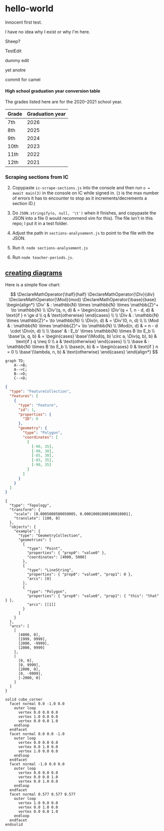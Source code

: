 # hello-world

Innocent first test.

I have no idea why I exist or why I'm here.

Sheep?

TestEdit

dummy edit

yet anotre

commit for camel

#### High school graduation year conversion table

The grades listed here are for the 2020–2021 school year.

| Grade | Graduation year |
| ----- | --------------- |
| 7th   | 2026            |
| 8th   | 2025            |
| 9th   | 2024            |
| 10th  | 2023            |
| 11th  | 2022            |
| 12th  | 2021            |

### Scraping sections from IC

2. Copypaste `ic-scrape-sections.js` into the console and then run `o = await main(3)` in the console on IC while signed in. (`3` is the max number of errors it has to encounter to stop as it increments/decrements a section ID.)

3. Do `JSON.stringify(o, null, '\t')` when it finishes, and copypaste the JSON into a file (I would recommend vim for this). The file isn't in this repo; I put it in a test folder.

4. Adjust the path in `sections-analysement.js` to point to the file with the JSON.

5. Run it. `node sections-analysement.js`

6. Run `node teacher-periods.js`.

## [creating diagrams](https://docs.github.com/en/get-started/writing-on-github/working-with-advanced-formatting/creating-diagrams)

Here is a simple flow chart:

$$
\DeclareMathOperator{\half}{half}
\DeclareMathOperator{\Div}{div}
\DeclareMathOperator{\Mod}{mod}
\DeclareMathOperator{\base}{base}
\begin{align*}
  \Div'          & : \mathbb{N} \times \mathbb{N} \times \mathbb{Z}^+ \to \mathbb{N}    \\
  \Div'(q, n, d) & = \begin{cases}
                       \Div'(q + 1, n - d, d) & \text{if } n \ge d \\
                       q                      & \text{otherwise}
                     \end{cases} \\
  \\
  \Div           & : \mathbb{N} \times \mathbb{Z}^+ \to
  \mathbb{N}                                                           \\
  \Div(n, d)     & = \Div'(0, n, d) \\
  \\
  \Mod       & : \mathbb{N} \times \mathbb{Z}^+ \to
  \mathbb{N}                                   \\
  \Mod(n, d) & = n - d \cdot \Div(n, d) \\
  \\
  \base'          & : E_b' \times \mathbb{N} \times B \to E_b           \\
  \base'(a, q, b) & = \begin{cases}
                        \base'(\Mod(q, b) \circ a, \Div(q, b), b) &
                        \text{if } q \neq 0                         \\
                        a                                         &
                        \text{otherwise}
                      \end{cases} \\
  \\
  \base           & : \mathbb{N} \times B \to E_b                       \\
  \base(n, b)     & = \begin{cases}
                        0                     & \text{if } n = 0 \\
                        \base'(\lambda, n, b) & \text{otherwise}
                      \end{cases}
\end{align*}
$$

```mermaid
graph TD;
    A-->B;
    A-->C;
    B-->D;
    C-->D;
```

```geojson
{
  "type": "FeatureCollection",
  "features": [
    {
      "type": "Feature",
      "id": 1,
      "properties": {
        "ID": 0
      },
      "geometry": {
        "type": "Polygon",
        "coordinates": [
          [
            [-90, 35],
            [-90, 30],
            [-85, 30],
            [-85, 35],
            [-90, 35]
          ]
        ]
      }
    }
  ]
}
```

```topojson
{
  "type": "Topology",
  "transform": {
    "scale": [0.0005000500050005, 0.00010001000100010001],
    "translate": [100, 0]
  },
  "objects": {
    "example": {
      "type": "GeometryCollection",
      "geometries": [
        {
          "type": "Point",
          "properties": { "prop0": "value0" },
          "coordinates": [4000, 5000]
        },
        {
          "type": "LineString",
          "properties": { "prop0": "value0", "prop1": 0 },
          "arcs": [0]
        },
        {
          "type": "Polygon",
          "properties": { "prop0": "value0", "prop1": { "this": "that" } },
          "arcs": [[1]]
        }
      ]
    }
  },
  "arcs": [
    [
      [4000, 0],
      [1999, 9999],
      [2000, -9999],
      [2000, 9999]
    ],
    [
      [0, 0],
      [0, 9999],
      [2000, 0],
      [0, -9999],
      [-2000, 0]
    ]
  ]
}
```

```stl
solid cube_corner
  facet normal 0.0 -1.0 0.0
    outer loop
      vertex 0.0 0.0 0.0
      vertex 1.0 0.0 0.0
      vertex 0.0 0.0 1.0
    endloop
  endfacet
  facet normal 0.0 0.0 -1.0
    outer loop
      vertex 0.0 0.0 0.0
      vertex 0.0 1.0 0.0
      vertex 1.0 0.0 0.0
    endloop
  endfacet
  facet normal -1.0 0.0 0.0
    outer loop
      vertex 0.0 0.0 0.0
      vertex 0.0 0.0 1.0
      vertex 0.0 1.0 0.0
    endloop
  endfacet
  facet normal 0.577 0.577 0.577
    outer loop
      vertex 1.0 0.0 0.0
      vertex 0.0 1.0 0.0
      vertex 0.0 0.0 1.0
    endloop
  endfacet
endsolid
```
